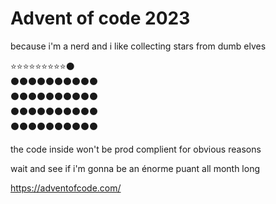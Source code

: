 # Advent of code 2023

because i'm a nerd and i like collecting stars from dumb elves


⭐⭐⭐⭐⭐⭐⭐⭐⭐⚫  
⚫⚫⚫⚫⚫⚫⚫⚫⚫⚫  
⚫⚫⚫⚫⚫⚫⚫⚫⚫⚫  
⚫⚫⚫⚫⚫⚫⚫⚫⚫⚫  
⚫⚫⚫⚫⚫⚫⚫⚫⚫⚫  


the code inside won't be prod complient for obvious reasons

wait and see if i'm gonna be an énorme puant all month long

https://adventofcode.com/
